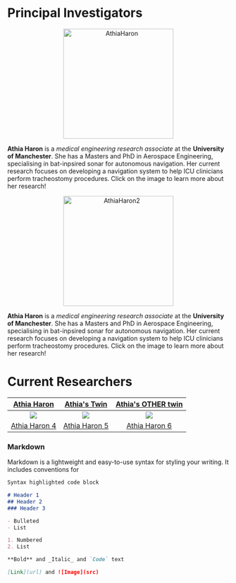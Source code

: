 # Principal Investigators


<p align="center">
         <a href="https://athiaharon.github.io/">
           <img alt="AthiaHaron" src="https://athiaharon.github.io/profile.png"
            width=250" height="250">
         </a>                
</p>
                                
**Athia Haron** is a _medical engineering research associate_ at the **University of Manchester**. She has a Masters and PhD in Aerospace Engineering, specialising in bat-inpsired sonar for autonomous navigation. Her current research focuses on developing a navigation system to help ICU clinicians perform tracheostomy procedures. Click on the image to learn more about her research!
                                   
<p align="center">
         <a href="https://athiaharon.github.io/">
           <img alt="AthiaHaron2" src="https://athiaharon.github.io/profile.png"
            width=250" height="250">
         </a>                
</p>
                                
**Athia Haron** is a _medical engineering research associate_ at the **University of Manchester**. She has a Masters and PhD in Aerospace Engineering, specialising in bat-inpsired sonar for autonomous navigation. Her current research focuses on developing a navigation system to help ICU clinicians perform tracheostomy procedures. Click on the image to learn more about her research!

# Current Researchers
                                
| [Athia Haron](https://athiaharon.github.io)       |  [Athia's Twin](https://athiaharon.github.io)     | [Athia's OTHER twin](https://athiaharon.github.io) |
:-------------------------:|:-------------------------:|:--------------------------:
![](https://athiaharon.github.io/profile.png) | ![](https://athiaharon.github.io/profile.png) | ![](https://athiaharon.github.io/profile.png)|
|[Athia Haron 4](https://athiaharon.github.io)       |  [Athia Haron 5](https://athiaharon.github.io)     | [Athia Haron 6](https://athiaharon.github.io) |


### Markdown

Markdown is a lightweight and easy-to-use syntax for styling your writing. It includes conventions for

```markdown
Syntax highlighted code block

# Header 1
## Header 2
### Header 3

- Bulleted
- List

1. Numbered
2. List

**Bold** and _Italic_ and `Code` text

[Link](url) and ![Image](src)
```


